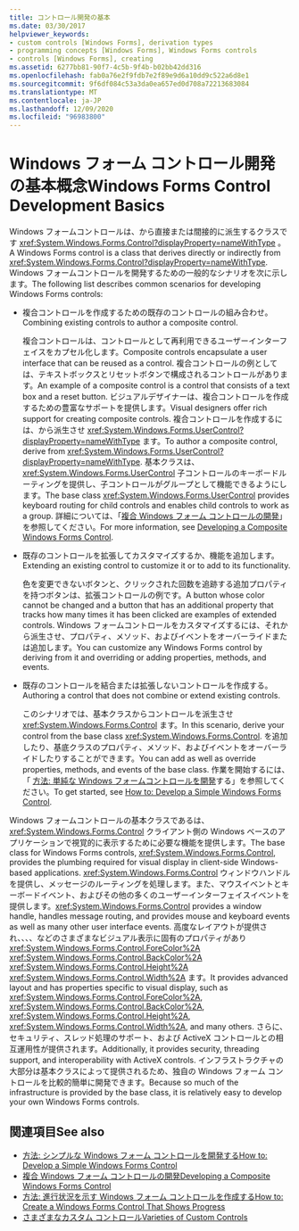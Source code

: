 ```yaml
---
title: コントロール開発の基本
ms.date: 03/30/2017
helpviewer_keywords:
- custom controls [Windows Forms], derivation types
- programming concepts [Windows Forms], Windows Forms controls
- controls [Windows Forms], creating
ms.assetid: 6277bb81-90f7-4c5b-9f4b-b02bb42dd316
ms.openlocfilehash: fab0a76e2f9fdb7e2f89e9d6a10dd9c522a6d8e1
ms.sourcegitcommit: 9f6df084c53a3da0ea657ed0d708a72213683084
ms.translationtype: MT
ms.contentlocale: ja-JP
ms.lasthandoff: 12/09/2020
ms.locfileid: "96983800"
---
```

# <a name="windows-forms-control-development-basics"></a><span data-ttu-id="b8df3-102">Windows フォーム コントロール開発の基本概念</span><span class="sxs-lookup"><span data-stu-id="b8df3-102">Windows Forms Control Development Basics</span></span>
<span data-ttu-id="b8df3-103">Windows フォームコントロールは、から直接または間接的に派生するクラスです <xref:System.Windows.Forms.Control?displayProperty=nameWithType> 。</span><span class="sxs-lookup"><span data-stu-id="b8df3-103">A Windows Forms control is a class that derives directly or indirectly from <xref:System.Windows.Forms.Control?displayProperty=nameWithType>.</span></span> <span data-ttu-id="b8df3-104">Windows フォームコントロールを開発するための一般的なシナリオを次に示します。</span><span class="sxs-lookup"><span data-stu-id="b8df3-104">The following list describes common scenarios for developing Windows Forms controls:</span></span>  
  
- <span data-ttu-id="b8df3-105">複合コントロールを作成するための既存のコントロールの組み合わせ。</span><span class="sxs-lookup"><span data-stu-id="b8df3-105">Combining existing controls to author a composite control.</span></span>  
  
     <span data-ttu-id="b8df3-106">複合コントロールは、コントロールとして再利用できるユーザーインターフェイスをカプセル化します。</span><span class="sxs-lookup"><span data-stu-id="b8df3-106">Composite controls encapsulate a user interface that can be reused as a control.</span></span> <span data-ttu-id="b8df3-107">複合コントロールの例としては、テキストボックスとリセットボタンで構成されるコントロールがあります。</span><span class="sxs-lookup"><span data-stu-id="b8df3-107">An example of a composite control is a control that consists of a text box and a reset button.</span></span> <span data-ttu-id="b8df3-108">ビジュアルデザイナーは、複合コントロールを作成するための豊富なサポートを提供します。</span><span class="sxs-lookup"><span data-stu-id="b8df3-108">Visual designers offer rich support for creating composite controls.</span></span> <span data-ttu-id="b8df3-109">複合コントロールを作成するには、から派生させ <xref:System.Windows.Forms.UserControl?displayProperty=nameWithType> ます。</span><span class="sxs-lookup"><span data-stu-id="b8df3-109">To author a composite control, derive from <xref:System.Windows.Forms.UserControl?displayProperty=nameWithType>.</span></span> <span data-ttu-id="b8df3-110">基本クラスは、 <xref:System.Windows.Forms.UserControl> 子コントロールのキーボードルーティングを提供し、子コントロールがグループとして機能できるようにします。</span><span class="sxs-lookup"><span data-stu-id="b8df3-110">The base class <xref:System.Windows.Forms.UserControl> provides keyboard routing for child controls and enables child controls to work as a group.</span></span> <span data-ttu-id="b8df3-111">詳細については、「[複合 Windows フォーム コントロールの開発](developing-a-composite-windows-forms-control.md)」を参照してください。</span><span class="sxs-lookup"><span data-stu-id="b8df3-111">For more information, see [Developing a Composite Windows Forms Control](developing-a-composite-windows-forms-control.md).</span></span>  
  
- <span data-ttu-id="b8df3-112">既存のコントロールを拡張してカスタマイズするか、機能を追加します。</span><span class="sxs-lookup"><span data-stu-id="b8df3-112">Extending an existing control to customize it or to add to its functionality.</span></span>  
  
     <span data-ttu-id="b8df3-113">色を変更できないボタンと、クリックされた回数を追跡する追加プロパティを持つボタンは、拡張コントロールの例です。</span><span class="sxs-lookup"><span data-stu-id="b8df3-113">A button whose color cannot be changed and a button that has an additional property that tracks how many times it has been clicked are examples of extended controls.</span></span> <span data-ttu-id="b8df3-114">Windows フォームコントロールをカスタマイズするには、それから派生させ、プロパティ、メソッド、およびイベントをオーバーライドまたは追加します。</span><span class="sxs-lookup"><span data-stu-id="b8df3-114">You can customize any Windows Forms control by deriving from it and overriding or adding properties, methods, and events.</span></span>  
  
- <span data-ttu-id="b8df3-115">既存のコントロールを結合または拡張しないコントロールを作成する。</span><span class="sxs-lookup"><span data-stu-id="b8df3-115">Authoring a control that does not combine or extend existing controls.</span></span>  
  
     <span data-ttu-id="b8df3-116">このシナリオでは、基本クラスからコントロールを派生させ <xref:System.Windows.Forms.Control> ます。</span><span class="sxs-lookup"><span data-stu-id="b8df3-116">In this scenario, derive your control from the base class <xref:System.Windows.Forms.Control>.</span></span> <span data-ttu-id="b8df3-117">を追加したり、基底クラスのプロパティ、メソッド、およびイベントをオーバーライドしたりすることができます。</span><span class="sxs-lookup"><span data-stu-id="b8df3-117">You can add as well as override properties, methods, and events of the base class.</span></span> <span data-ttu-id="b8df3-118">作業を開始するには、「 [方法: 単純な Windows フォームコントロールを開発](how-to-develop-a-simple-windows-forms-control.md)する」を参照してください。</span><span class="sxs-lookup"><span data-stu-id="b8df3-118">To get started, see [How to: Develop a Simple Windows Forms Control](how-to-develop-a-simple-windows-forms-control.md).</span></span>  
  
 <span data-ttu-id="b8df3-119">Windows フォームコントロールの基本クラスであるは、 <xref:System.Windows.Forms.Control> クライアント側の Windows ベースのアプリケーションで視覚的に表示するために必要な機能を提供します。</span><span class="sxs-lookup"><span data-stu-id="b8df3-119">The base class for Windows Forms controls, <xref:System.Windows.Forms.Control>, provides the plumbing required for visual display in client-side Windows-based applications.</span></span> <span data-ttu-id="b8df3-120"><xref:System.Windows.Forms.Control> ウィンドウハンドルを提供し、メッセージのルーティングを処理します。また、マウスイベントとキーボードイベント、およびその他の多くのユーザーインターフェイスイベントを提供します。</span><span class="sxs-lookup"><span data-stu-id="b8df3-120"><xref:System.Windows.Forms.Control> provides a window handle, handles message routing, and provides mouse and keyboard events as well as many other user interface events.</span></span> <span data-ttu-id="b8df3-121">高度なレイアウトが提供され、、、、などのさまざまなビジュアル表示に固有のプロパティがあり <xref:System.Windows.Forms.Control.ForeColor%2A> <xref:System.Windows.Forms.Control.BackColor%2A> <xref:System.Windows.Forms.Control.Height%2A> <xref:System.Windows.Forms.Control.Width%2A> ます。</span><span class="sxs-lookup"><span data-stu-id="b8df3-121">It provides advanced layout and has properties specific to visual display, such as <xref:System.Windows.Forms.Control.ForeColor%2A>, <xref:System.Windows.Forms.Control.BackColor%2A>, <xref:System.Windows.Forms.Control.Height%2A>, <xref:System.Windows.Forms.Control.Width%2A>, and many others.</span></span> <span data-ttu-id="b8df3-122">さらに、セキュリティ、スレッド処理のサポート、および ActiveX コントロールとの相互運用性が提供されます。</span><span class="sxs-lookup"><span data-stu-id="b8df3-122">Additionally, it provides security, threading support, and interoperability with ActiveX controls.</span></span> <span data-ttu-id="b8df3-123">インフラストラクチャの大部分は基本クラスによって提供されるため、独自の Windows フォーム コントロールを比較的簡単に開発できます。</span><span class="sxs-lookup"><span data-stu-id="b8df3-123">Because so much of the infrastructure is provided by the base class, it is relatively easy to develop your own Windows Forms controls.</span></span>  
  
## <a name="see-also"></a><span data-ttu-id="b8df3-124">関連項目</span><span class="sxs-lookup"><span data-stu-id="b8df3-124">See also</span></span>

- [<span data-ttu-id="b8df3-125">方法: シンプルな Windows フォーム コントロールを開発する</span><span class="sxs-lookup"><span data-stu-id="b8df3-125">How to: Develop a Simple Windows Forms Control</span></span>](how-to-develop-a-simple-windows-forms-control.md)
- [<span data-ttu-id="b8df3-126">複合 Windows フォーム コントロールの開発</span><span class="sxs-lookup"><span data-stu-id="b8df3-126">Developing a Composite Windows Forms Control</span></span>](developing-a-composite-windows-forms-control.md)
- [<span data-ttu-id="b8df3-127">方法: 進行状況を示す Windows フォーム コントロールを作成する</span><span class="sxs-lookup"><span data-stu-id="b8df3-127">How to: Create a Windows Forms Control That Shows Progress</span></span>](how-to-create-a-windows-forms-control-that-shows-progress.md)
- [<span data-ttu-id="b8df3-128">さまざまなカスタム コントロール</span><span class="sxs-lookup"><span data-stu-id="b8df3-128">Varieties of Custom Controls</span></span>](varieties-of-custom-controls.md)
